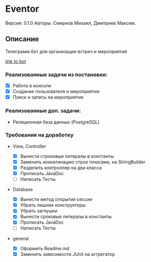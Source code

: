 # Eventor

Версия: 0.1.0
Авторы: Смирнов Михаил, Дмитриев Максим.

## Описание

Телеграмм бот для организации встреч и мероприятий

[link to bot](https://www.youtube.com/watch?v=dQw4w9WgXcQ&list=PLneRaqXoYlV10RUsU6uP-6cicVmwr0g2O&index=400)

### Реализованные задачи из постановки:

- [x] Работа в консоли
- [x] Создание пользователя и мероприятия
- [x] Поиск и запись на мероприятие

### Реализованные доп. задачи:

* Реляционная база данных (PostgreSQL)

### Требования на доработку

- View, Controller

  - [x] Вынести строковые литералы в константы
  - [x] Заменить конкатинацию строк плюсами, на StringBuilder
  - [x] Разделить контроллер на два класса
  - [x] Прописать JavaDoc
  - [ ] Написать Тесты
- Database 
  - [x] Вынести метод открытия сессии
  - [x] Убрать лишние конструкторы
  - [x] Убрать заглушки
  - [x] Вынести сроковые литералы в константы
  - [x] Прописать JavaDoc
  - [ ] Написать Тесты
- general
  - [x] Оформить Readme.md
  - [x] Заменить зависимости JUnit на аггрегатор